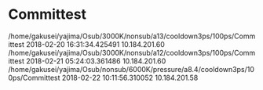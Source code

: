 # Committest
  /home/gakusei/yajima/Osub/3000K/nonsub/a13/cooldown3ps/100ps/Committest 2018-02-20 16:31:34.425491 10.184.201.60
  /home/gakusei/yajima/Osub/3000K/nonsub/a12/cooldown3ps/100ps/Committest 2018-02-21 05:24:03.361486 10.184.201.60
  /home/gakusei/yajima/Osub/nonsub/6000K/pressure/a8.4/cooldown3ps/100ps/Committest 2018-02-22 10:11:56.310052 10.184.201.58

